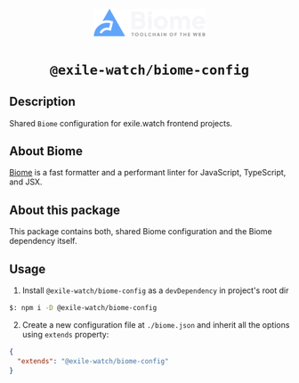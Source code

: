 <p align="center">
  <a href="https://biomejs.dev">
    <img alt="biome logo" src="./biome.svg" width="200" />
  </a>
</p>
<h1 align="center">
  <code>@exile-watch/biome-config</code>
</h1>

## Description

Shared `Biome` configuration for exile.watch frontend projects.

## About Biome

[Biome](https://biomejs.dev/) is a fast formatter and a performant linter for JavaScript, TypeScript, and JSX.

## About this package

This package contains both, shared Biome configuration and the Biome dependency itself.

## Usage

1. Install `@exile-watch/biome-config` as a `devDependency` in project's root dir
```bash
$: npm i -D @exile-watch/biome-config
```

2. Create a new configuration file at `./biome.json` and inherit all the options using `extends` property:
```json
{
  "extends": "@exile-watch/biome-config"
}
```